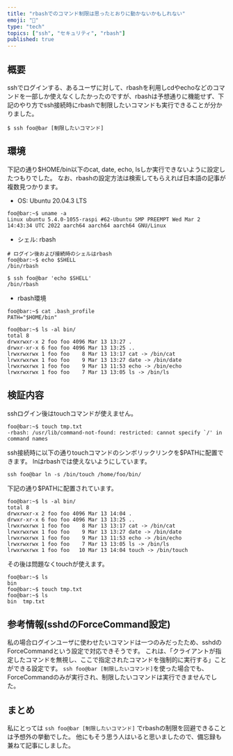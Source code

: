 ```yaml
---
title: "rbashでのコマンド制限は思ったとおりに動かないかもしれない"
emoji: "📝"
type: "tech"
topics: ["ssh", "セキュリティ", "rbash"]
published: true
---
```


## 概要
sshでログインする、あるユーザに対して、rbashを利用しcdやechoなどのコマンドを一部しか使えなくしたかったのですが、rbashは予想通りに機能せず、下記のやり方でssh接続時にrbashで制限したいコマンドも実行できることが分かりました。
```
$ ssh foo@bar [制限したいコマンド]
```

## 環境
下記の通り$HOME/bin以下のcat, date, echo, lsしか実行できないように設定したつもりでした。
なお、rbashの設定方法は検索してもらえれば日本語の記事が複数見つかります。

- OS: Ubuntu 20.04.3 LTS
```
foo@bar:~$ uname -a
Linux ubuntu 5.4.0-1055-raspi #62-Ubuntu SMP PREEMPT Wed Mar 2 14:43:34 UTC 2022 aarch64 aarch64 aarch64 GNU/Linux
```
- シェル: rbash
```
# ログイン後および接続時のシェルはrbash
foo@bar:~$ echo $SHELL
/bin/rbash

$ ssh foo@bar 'echo $SHELL'
/bin/rbash
```

- rbash環境
```
foo@bar:~$ cat .bash_profile
PATH="$HOME/bin"
```
```
foo@bar:~$ ls -al bin/
total 8
drwxrwxr-x 2 foo foo 4096 Mar 13 13:27 .
drwxr-xr-x 6 foo foo 4096 Mar 13 13:25 ..
lrwxrwxrwx 1 foo foo    8 Mar 13 13:17 cat -> /bin/cat
lrwxrwxrwx 1 foo foo    9 Mar 13 13:27 date -> /bin/date
lrwxrwxrwx 1 foo foo    9 Mar 13 11:53 echo -> /bin/echo
lrwxrwxrwx 1 foo foo    7 Mar 13 13:05 ls -> /bin/ls
```

## 検証内容
sshログイン後はtouchコマンドが使えません。
```
foo@bar:~$ touch tmp.txt
-rbash: /usr/lib/command-not-found: restricted: cannot specify `/' in command names
```

ssh接続時に以下の通りtouchコマンドのシンボリックリンクを$PATHに配置できます。
lnはrbashでは使えないようにしています。
```
ssh foo@bar ln -s /bin/touch /home/foo/bin/
```

下記の通り$PATHに配置されています。
```
foo@bar:~$ ls -al bin/
total 8
drwxrwxr-x 2 foo foo 4096 Mar 13 14:04 .
drwxr-xr-x 6 foo foo 4096 Mar 13 13:25 ..
lrwxrwxrwx 1 foo foo    8 Mar 13 13:17 cat -> /bin/cat
lrwxrwxrwx 1 foo foo    9 Mar 13 13:27 date -> /bin/date
lrwxrwxrwx 1 foo foo    9 Mar 13 11:53 echo -> /bin/echo
lrwxrwxrwx 1 foo foo    7 Mar 13 13:05 ls -> /bin/ls
lrwxrwxrwx 1 foo foo   10 Mar 13 14:04 touch -> /bin/touch
```

その後は問題なくtouchが使えます。
```
foo@bar:~$ ls
bin
foo@bar:~$ touch tmp.txt
foo@bar:~$ ls
bin  tmp.txt
```

## 参考情報(sshdのForceCommand設定)
私の場合ログインユーザに使わせたいコマンドは一つのみだったため、sshdのForceCommandという設定で対応できそうです。
これは、「クライアントが指定したコマンドを無視し、ここで指定されたコマンドを強制的に実行する」ことができる設定です。
```ssh foo@bar [制限したいコマンド]```を使った場合でも、ForceCommandのみが実行され、制限したいコマンドは実行できませんでした。

## まとめ
私にとっては ```ssh foo@bar [制限したいコマンド]``` でrbashの制限を回避できることは予想外の挙動でした。
他にもそう思う人はいると思いましたので、備忘録も兼ねて記事にしました。